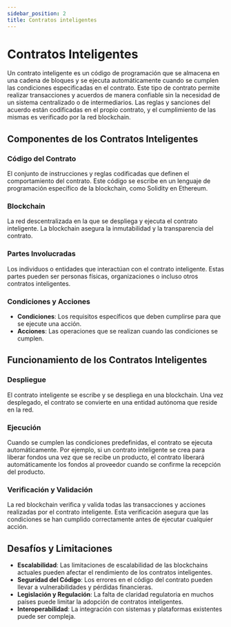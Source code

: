 ```yaml
---
sidebar_position: 2
title: Contratos inteligentes
---
```


# Contratos Inteligentes

Un contrato inteligente es un código de programación que se almacena en una cadena de bloques y se ejecuta automáticamente cuando se cumplen las condiciones especificadas en el contrato. Este tipo de contrato permite realizar transacciones y acuerdos de manera confiable sin la necesidad de un sistema centralizado o de intermediarios. Las reglas y sanciones del acuerdo están codificadas en el propio contrato, y el cumplimiento de las mismas es verificado por la red blockchain.

## Componentes de los Contratos Inteligentes

### Código del Contrato

El conjunto de instrucciones y reglas codificadas que definen el comportamiento del contrato. Este código se escribe en un lenguaje de programación específico de la blockchain, como Solidity en Ethereum.

### Blockchain

La red descentralizada en la que se despliega y ejecuta el contrato inteligente. La blockchain asegura la inmutabilidad y la transparencia del contrato.

### Partes Involucradas

Los individuos o entidades que interactúan con el contrato inteligente. Estas partes pueden ser personas físicas, organizaciones o incluso otros contratos inteligentes.

### Condiciones y Acciones

- **Condiciones**: Los requisitos específicos que deben cumplirse para que se ejecute una acción.
- **Acciones**: Las operaciones que se realizan cuando las condiciones se cumplen.

## Funcionamiento de los Contratos Inteligentes

### Despliegue

El contrato inteligente se escribe y se despliega en una blockchain. Una vez desplegado, el contrato se convierte en una entidad autónoma que reside en la red.

### Ejecución

Cuando se cumplen las condiciones predefinidas, el contrato se ejecuta automáticamente. Por ejemplo, si un contrato inteligente se crea para liberar fondos una vez que se recibe un producto, el contrato liberará automáticamente los fondos al proveedor cuando se confirme la recepción del producto.

### Verificación y Validación

La red blockchain verifica y valida todas las transacciones y acciones realizadas por el contrato inteligente. Esta verificación asegura que las condiciones se han cumplido correctamente antes de ejecutar cualquier acción.

## Desafíos y Limitaciones

- **Escalabilidad**: Las limitaciones de escalabilidad de las blockchains actuales pueden afectar el rendimiento de los contratos inteligentes.
- **Seguridad del Código**: Los errores en el código del contrato pueden llevar a vulnerabilidades y pérdidas financieras.
- **Legislación y Regulación**: La falta de claridad regulatoria en muchos países puede limitar la adopción de contratos inteligentes.
- **Interoperabilidad**: La integración con sistemas y plataformas existentes puede ser compleja.
